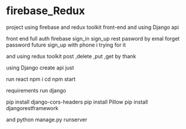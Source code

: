 # firebase_Redux



project using firebase and redux toolkit front-end 
and using Django api 

front end 
full auth firebase 
sign_in
sign_up
rest pasword by emal
forget password
future sign_up with phone i trying for it

and using redux toolkit 
post ,delete ,put ,get  by thank 

 using Django create api  just 
 
 run react 
 npm i
 cd <namefile>
 npm start
  
requirements run django 
  
  pip install django-cors-headers
  pip install Pillow
  pip install djangorestframework

  and 
  python manage.py runserver
  
  
